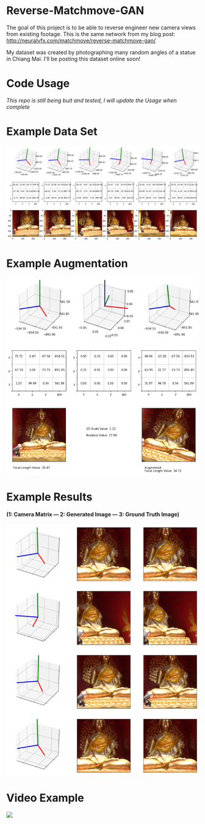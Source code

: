 # Reverse-Matchmove-GAN
The goal of this project is to be able to reverse engineer new camera views from existing footage. This is the same network from my blog post: http://neuralvfx.com/matchmove/reverse-matchmove-gan/

My dataset was created by photographing many random angles of a statue in Chiang Mai. I'll be posting this dataset online soon!

# Code Usage

*This repo is still being buit and tested, I will update the Usage when complete*

# Example Data Set
![](examples/chiang_mai_matrix_data_a.png)

# Example Augmentation
![](examples/augmentation_blk.png)

# Example Results
#### (1: Camera Matrix — 2: Generated Image — 3: Ground Truth Image)
![](examples/chiang_mai_example.png)

# Video Example
![](examples/anim_example.gif)

